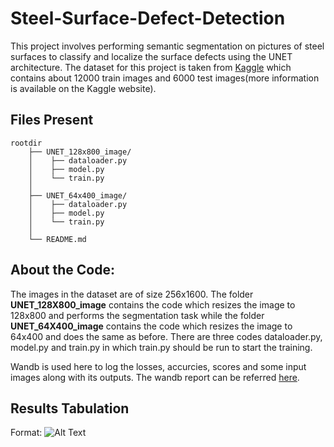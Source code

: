 # Steel-Surface-Defect-Detection
This project involves performing semantic segmentation on pictures of steel surfaces to classify and localize the surface defects using the UNET architecture. The dataset for this project is taken from [Kaggle](https://www.kaggle.com/c/severstal-steel-defect-detection) which contains about 12000 train images and 6000 test images(more information is available on the Kaggle website).

## Files Present

```
rootdir
    ├── UNET_128x800_image/
    │    ├── dataloader.py
    │    ├── model.py
    │    └── train.py
    │
    ├── UNET_64x400_image/
    │    ├── dataloader.py
    │    ├── model.py
    │    └── train.py
    │
    └── README.md
```

## About the Code:
The images in the dataset are of size 256x1600. The folder **UNET_128X800_image** contains the code which resizes the image to 128x800 and performs the segmentation task while the folder **UNET_64X400_image** contains the code which resizes the image to 64x400 and does the same as before. There are three codes dataloader.py, model.py and train.py in which train.py should be run to start the training.


Wandb is used here to log the losses, accurcies, scores and some input images along with its outputs. The wandb report can be referred [here](https://wandb.ai/manoj-s/Steel_Defect_Detection?workspace=user-manoj-s).

## Results Tabulation
Format: ![Alt Text](https://drive.google.com/file/d/1ya_B-9l4yYNetc_GEZYdI0d5c7ujADVE/view?usp=sharing)
